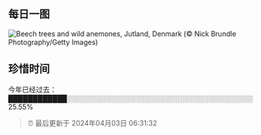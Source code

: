 ## 每日一图

![Beech trees and wild anemones, Jutland, Denmark (© Nick Brundle Photography/Getty Images)](https://cn.bing.com/th?id=OHR.JutlandSpring_EN-US3202382460_1920x1080.jpg&amp;rf=LaDigue_1920x1080.jpg&amp;pid=hp)


## 珍惜时间

今年已经过去：████████████░░░░░░░░░░░░░░░░░░░░░░░░░░░░░░░░░░░░░░ 25.55%

> ⏰ 最后更新于 2024年04月03日 06:31:32

